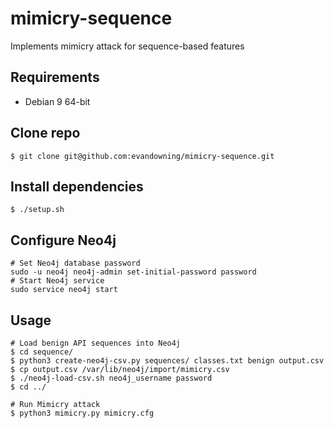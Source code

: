 # mimicry-sequence
Implements mimicry attack for sequence-based features

## Requirements
  * Debian 9 64-bit

## Clone repo
```
$ git clone git@github.com:evandowning/mimicry-sequence.git
```

## Install dependencies
```
$ ./setup.sh
```

## Configure Neo4j
```
# Set Neo4j database password
sudo -u neo4j neo4j-admin set-initial-password password
# Start Neo4j service
sudo service neo4j start
```

## Usage
```
# Load benign API sequences into Neo4j
$ cd sequence/
$ python3 create-neo4j-csv.py sequences/ classes.txt benign output.csv
$ cp output.csv /var/lib/neo4j/import/mimicry.csv
$ ./neo4j-load-csv.sh neo4j_username password
$ cd ../

# Run Mimicry attack
$ python3 mimicry.py mimicry.cfg
```
